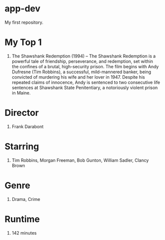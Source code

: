 # app-dev
My first repository.
# My Top 1
<ol>
  <li>The Shawshank Redemption (1994) – The Shawshank Redemption is a powerful tale of friendship, perseverance, and redemption, set within the confines of a brutal, high-security prison. The film begins with Andy Dufresne (Tim Robbins), a successful, mild-mannered banker, being convicted of murdering his wife and her lover in 1947. Despite his repeated claims of innocence, Andy is sentenced to two consecutive life sentences at Shawshank State Penitentiary, a notoriously violent prison in Maine.</li>
</ol>

# Director
<ol>
  <li>Frank Darabont</li>
</ol>

# Starring
<ol>
  <li>Tim Robbins, Morgan Freeman, Bob Gunton, William Sadler, Clancy Brown</li>
</ol>

# Genre
<ol>
  <li>Drama, Crime</li>
</ol>

# Runtime
<ol>
  <li>142 minutes</li>
</ol>

